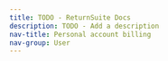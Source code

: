 ```yaml
---
title: TODO - ReturnSuite Docs
description: TODO - Add a description
nav-title: Personal account billing
nav-group: User
---
```

